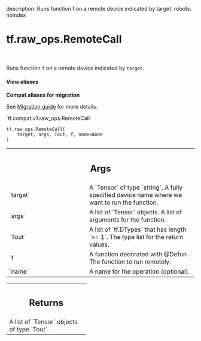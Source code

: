 description: Runs function f on a remote device indicated by target.
robots: noindex

# tf.raw_ops.RemoteCall

<!-- Insert buttons and diff -->

<table class="tfo-notebook-buttons tfo-api nocontent" align="left">

</table>



Runs function `f` on a remote device indicated by `target`.

<section class="expandable">
  <h4 class="showalways">View aliases</h4>
  <p>
<b>Compat aliases for migration</b>
<p>See
<a href="https://www.tensorflow.org/guide/migrate">Migration guide</a> for
more details.</p>
<p>`tf.compat.v1.raw_ops.RemoteCall`</p>
</p>
</section>

<pre class="devsite-click-to-copy prettyprint lang-py tfo-signature-link">
<code>tf.raw_ops.RemoteCall(
    target, args, Tout, f, name=None
)
</code></pre>



<!-- Placeholder for "Used in" -->


<!-- Tabular view -->
 <table class="responsive fixed orange">
<colgroup><col width="214px"><col></colgroup>
<tr><th colspan="2"><h2 class="add-link">Args</h2></th></tr>

<tr>
<td>
`target`
</td>
<td>
A `Tensor` of type `string`.
A fully specified device name where we want to run the function.
</td>
</tr><tr>
<td>
`args`
</td>
<td>
A list of `Tensor` objects. A list of arguments for the function.
</td>
</tr><tr>
<td>
`Tout`
</td>
<td>
A list of `tf.DTypes` that has length `>= 1`.
The type list for the return values.
</td>
</tr><tr>
<td>
`f`
</td>
<td>
A function decorated with @Defun. The function to run remotely.
</td>
</tr><tr>
<td>
`name`
</td>
<td>
A name for the operation (optional).
</td>
</tr>
</table>



<!-- Tabular view -->
 <table class="responsive fixed orange">
<colgroup><col width="214px"><col></colgroup>
<tr><th colspan="2"><h2 class="add-link">Returns</h2></th></tr>
<tr class="alt">
<td colspan="2">
A list of `Tensor` objects of type `Tout`.
</td>
</tr>

</table>

